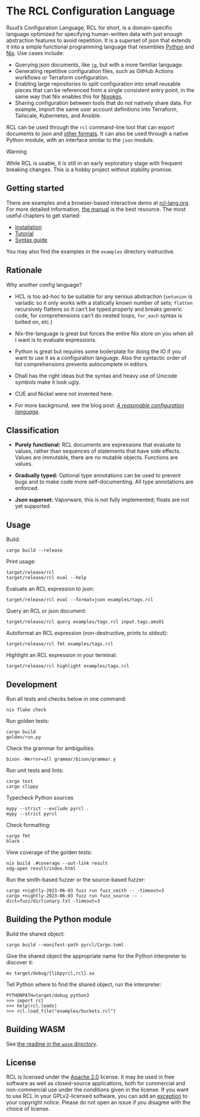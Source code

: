 # The RCL Configuration Language

Ruud’s Configuration Language, RCL for short, is a domain-specific language
optimized for specifying human-written data with just enough abstraction
features to avoid repetition. It is a superset of json that extends it into a
simple functional programming language that resembles [Python][python] and
[Nix][nix]. Use cases include:

 * Querying json documents, like [`jq`][jq], but with a more familiar language.
 * Generating repetitive configuration files, such as GitHub Actions workflows
   or Terraform configuration.
 * Enabling large repositories to split configuration into small reusable pieces
   that can be referenced from a single consistent entry point, in the same way
   that Nix enables this for [Nixpkgs][nixpkgs].
 * Sharing configuration between tools that do not natively share data. For
   example, import the same user account definitions into Terraform, Tailscale,
   Kubernetes, and Ansible.

RCL can be used through the `rcl` command-line tool that can export documents
to json and [other formats][output]. It can also be used through a native Python
module, with an interface similar to the `json` module.

> [!WARNING]
> While RCL is usable, it is still in an early exploratory stage with frequent
> breaking changes. This is a hobby project without stability promise.

[python]:  https://www.python.org/
[nix]:     https://nixos.org/manual/nix/stable/language/
[jq]:      https://jqlang.github.io/jq/manual/
[nixpkgs]: https://github.com/nixos/nixpkgs
[output]:  https://docs.ruuda.nl/rcl/rcl_evaluate/#-o-output-format

## Getting started

There are examples and a browser-based interactive demo at
[rcl-lang.org](https://rcl-lang.org). For more detailed information,
[the manual](https://docs.ruuda.nl/rcl/) is the best resource.
The most useful chapters to get started:

 * [Installation](https://docs.ruuda.nl/rcl/installation/)
 * [Tutorial](https://docs.ruuda.nl/rcl/tutorial/)
 * [Syntax guide](https://docs.ruuda.nl/rcl/syntax/)

You may also find the examples in the `examples` directory instructive.

## Rationale

Why another config language?

 * HCL is too ad-hoc to be suitable for any serious abstraction (`setunion` is
   variadic so it only works with a statically known number of sets; `flatten`
   recursively flattens so it can’t be typed properly and breaks generic code,
   for comprehensions can’t do nested loops, `for_each` syntax is bolted on,
   etc.)

 * Nix-the-language is great but forces the entire Nix store on you when all I
   want is to evaluate expressions.

 * Python is great but requires some boilerplate for doing the IO if you want
   to use it as a configuration language. Also the syntactic order of list
   comprehensions prevents autocomplete in editors.

 * Dhall has the right ideas but the syntax and heavy use of Unicode symbols
   make it look ugly.

 * CUE and Nickel were not invented here.

 * For more background, see the blog post:
   [_A reasonable configuration language_][blog].

[blog]: https://ruudvanasseldonk.com/2024/a-reasonable-configuration-language

## Classification

 * **Purely functional:** RCL documents are expressions that evaluate to values,
   rather than sequences of statements that have side effects. Values are
   immutable, there are no mutable objects. Functions are values.

 * **Gradually typed:** Optional type annotations can be used to prevent bugs
   and to make code more self-documenting. All type annotations are enforced.

 * **Json superset:** Vaporware, this is not fully implemented; floats are
   not yet supported.

## Usage

Build:

    cargo build --release

Print usage:

    target/release/rcl
    target/release/rcl eval --help

Evaluate an RCL expression to json:

    target/release/rcl eval --format=json examples/tags.rcl

Query an RCL or json document:

    target/release/rcl query examples/tags.rcl input.tags.ams01

Autoformat an RCL expression (non-destructive, prints to stdout):

    target/release/rcl fmt examples/tags.rcl

Highlight an RCL expression in your terminal:

    target/release/rcl highlight examples/tags.rcl

## Development

Run all tests and checks below in one command:

    nix flake check

Run golden tests:

    cargo build
    golden/run.py

Check the grammar for ambiguities:

    bison -Werror=all grammar/bison/grammar.y

Run unit tests and lints:

    cargo test
    cargo clippy

Typecheck Python sources

    mypy --strict --exclude pyrcl .
    mypy --strict pyrcl

Check formatting:

    cargo fmt
    black .

View coverage of the golden tests:

    nix build .#coverage --out-link result
    xdg-open result/index.html

Run the smith-based fuzzer or the source-based fuzzer:

    cargo +nightly-2023-06-03 fuzz run fuzz_smith -- -timeout=3
    cargo +nightly-2023-06-03 fuzz run fuzz_source -- -dict=fuzz/dictionary.txt -timeout=3

## Building the Python module

Build the shared object:

    cargo build --manifest-path pyrcl/Cargo.toml

Give the shared object the appropriate name for the Python interpreter to
discover it:

    mv target/debug/{libpyrcl,rcl}.so

Tell Python where to find the shared object, run the interpreter:

    PYTHONPATH=target/debug python3
    >>> import rcl
    >>> help(rcl.loads)
    >>> rcl.load_file("examples/buckets.rcl")

## Building WASM

See [the readme in the `wasm` directory](wasm/README.md).

## License

RCL is licensed under the [Apache 2.0][apache2] license. It may be used in
free software as well as closed-source applications, both for commercial and
non-commercial use under the conditions given in the license. If you want to
use RCL in your GPLv2-licensed software, you can add an [exception][except]
to your copyright notice. Please do not open an issue if you disagree with the
choice of license.

[apache2]: https://www.apache.org/licenses/LICENSE-2.0
[except]:  https://www.gnu.org/licenses/gpl-faq.html#GPLIncompatibleLibs
